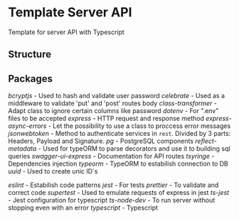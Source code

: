 # Template Server API
Template for server API with Typescript

## Structure

## Packages
*bcryptjs* - Used to hash and validate user password
*celebrate* - Used as a middleware to validate 'put' and 'post' routes body
*class-transformer* - Adapt class to ignore certain columns like password
*dotenv* - For ".env" files to be accepted
*express* - HTTP request and response method
*express-async-errors* - Let the possibility to use a class to proccess error messages
*jsonwebtoken* - Method to authenticate services in `rest`. Divided by 3 parts: Headers, Payload and Signature.
*pg* - PostgreSQL components
*reflect-metadata* - Used for typeORM to parse decorators and use it to building sql queries
*swagger-ui-express* - Documentation for API routes
*tsyringe* - Dependencies injection
*typeorm* - TypeORM to estabilish connection to DB
*uuid* - Used to create unic ID`s

*eslint* - Estabilish code patterns
*jest* - For tests
*prettier* - To validate and correct code
*supertest* - Used to emulate requests of express in jest
*ts-jest* - Jest configuration for typescript
*ts-node-dev* - To run server without stopping even with an error
*typescript* - Typescript